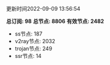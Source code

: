 更新时间2022-09-09 13:56:54

**总订阅: 98**
**总节点: 8806**
**有效节点: 2482**
- ss节点: 187
- v2ray节点: 2032
- trojan节点: 249
- ssr节点: 14
